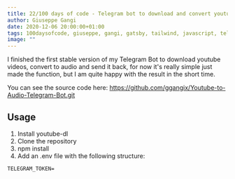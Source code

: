 ```yaml
---
title: 22/100 days of code - Telegram bot to download and convert youtube video to audio
author: Giuseppe Gangi
date: 2020-12-06 20:00:00+01:00
tags: 100daysofcode, giuseppe, gangi, gatsby, tailwind, javascript, telegram, youtube, nodejs, pm2, bot
image: ""
---
```


I finished the first stable version of my Telegram Bot to download youtube videos, convert to audio and send it back, for now it's really simple just made the function, but I am quite happy with the result in the short time.

You can see the source code here: https://github.com/ggangix/Youtube-to-Audio-Telegram-Bot.git

## Usage

1. Install youtube-dl
2. Clone the repository
3. npm install
4. Add an .env file with the following structure:

```
TELEGRAM_TOKEN=

```
